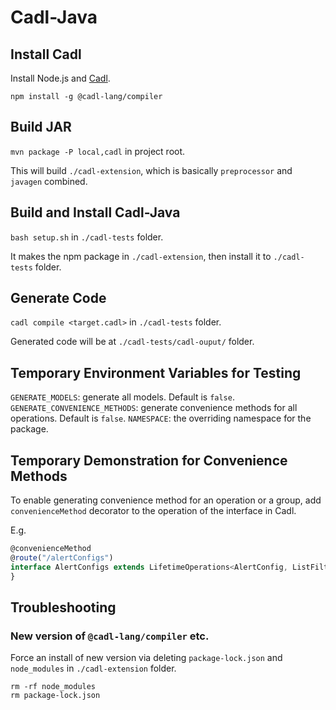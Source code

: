 # Cadl-Java

## Install Cadl

Install Node.js and [Cadl](https://github.com/microsoft/cadl/).

```shell
npm install -g @cadl-lang/compiler
```

## Build JAR

`mvn package -P local,cadl` in project root.

This will build `./cadl-extension`, which is basically `preprocessor` and `javagen` combined.

## Build and Install Cadl-Java

`bash setup.sh` in `./cadl-tests` folder.

It makes the npm package in `./cadl-extension`, then install it to `./cadl-tests` folder.

## Generate Code

`cadl compile <target.cadl>` in `./cadl-tests` folder.

Generated code will be at `./cadl-tests/cadl-ouput/` folder.

## Temporary Environment Variables for Testing

`GENERATE_MODELS`: generate all models. Default is `false`.
`GENERATE_CONVENIENCE_METHODS`: generate convenience methods for all operations. Default is `false`.
`NAMESPACE`: the overriding namespace for the package.

## Temporary Demonstration for Convenience Methods

To enable generating convenience method for an operation or a group, add `convenienceMethod` decorator to the operation of the interface in Cadl.

E.g.
```typescript
@convenienceMethod
@route("/alertConfigs")
interface AlertConfigs extends LifetimeOperations<AlertConfig, ListFilters> {
}
```

## Troubleshooting

### New version of `@cadl-lang/compiler` etc.

Force an install of new version via deleting `package-lock.json` and `node_modules` in `./cadl-extension` folder.

```shell
rm -rf node_modules
rm package-lock.json
```
